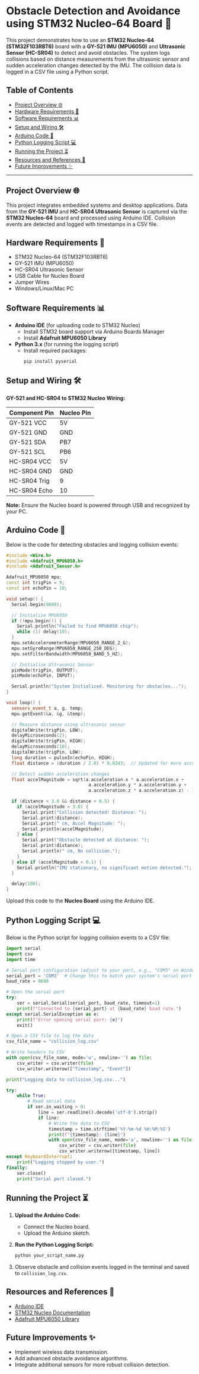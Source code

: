 # Obstacle Detection and Avoidance using STM32 Nucleo-64 Board 🚀

This project demonstrates how to use an **STM32 Nucleo-64 (STM32F103RBT6)** board with a **GY-521 IMU (MPU6050)** and **Ultrasonic Sensor (HC-SR04)** to detect and avoid obstacles. The system logs collisions based on distance measurements from the ultrasonic sensor and sudden acceleration changes detected by the IMU. The collision data is logged in a CSV file using a Python script.

## Table of Contents

- [Project Overview 🌐](#project-overview)
- [Hardware Requirements 🔧](#hardware-requirements)
- [Software Requirements 📊](#software-requirements)
- [Setup and Wiring 🛠️](#setup-and-wiring)
- [Arduino Code 🔢](#arduino-code)
- [Python Logging Script 💻](#python-logging-script)
- [Running the Project ⏳](#running-the-project)
- [Resources and References 📖](#resources-and-references)
- [Future Improvements ✨](#future-improvements)

---

## Project Overview 🌐

This project integrates embedded systems and desktop applications. Data from the **GY-521 IMU** and **HC-SR04 Ultrasonic Sensor** is captured via the **STM32 Nucleo-64** board and processed using Arduino IDE. Collision events are detected and logged with timestamps in a CSV file.

## Hardware Requirements 🔧

- STM32 Nucleo-64 (STM32F103RBT6)
- GY-521 IMU (MPU6050)
- HC-SR04 Ultrasonic Sensor
- USB Cable for Nucleo Board
- Jumper Wires
- Windows/Linux/Mac PC

## Software Requirements 📊

- **Arduino IDE** (for uploading code to STM32 Nucleo)
  - Install STM32 board support via Arduino Boards Manager
  - Install **Adafruit MPU6050 Library**
- **Python 3.x** (for running the logging script)
  - Install required packages:
    ```bash
    pip install pyserial
    ```

## Setup and Wiring 🛠️

**GY-521 and HC-SR04 to STM32 Nucleo Wiring:**

| Component Pin | Nucleo Pin |
| ------------- | ---------- |
| GY-521 VCC    | 5V         |
| GY-521 GND    | GND        |
| GY-521 SDA    | PB7        |
| GY-521 SCL    | PB6        |
| HC-SR04 VCC   | 5V         |
| HC-SR04 GND   | GND        |
| HC-SR04 Trig  | 9          |
| HC-SR04 Echo  | 10         |

**Note:** Ensure the Nucleo board is powered through USB and recognized by your PC.

## Arduino Code 🔢

Below is the code for detecting obstacles and logging collision events:

```cpp
#include <Wire.h>
#include <Adafruit_MPU6050.h>
#include <Adafruit_Sensor.h>

Adafruit_MPU6050 mpu;
const int trigPin = 9;
const int echoPin = 10;

void setup() {
  Serial.begin(9600);

  // Initialize MPU6050
  if (!mpu.begin()) {
    Serial.println("Failed to find MPU6050 chip");
    while (1) delay(10);
  }
  mpu.setAccelerometerRange(MPU6050_RANGE_2_G);
  mpu.setGyroRange(MPU6050_RANGE_250_DEG);
  mpu.setFilterBandwidth(MPU6050_BAND_5_HZ);

  // Initialize Ultrasonic Sensor
  pinMode(trigPin, OUTPUT);
  pinMode(echoPin, INPUT);

  Serial.println("System Initialized. Monitoring for obstacles...");
}

void loop() {
  sensors_event_t a, g, temp;
  mpu.getEvent(&a, &g, &temp);

  // Measure distance using ultrasonic sensor
  digitalWrite(trigPin, LOW);
  delayMicroseconds(2);
  digitalWrite(trigPin, HIGH);
  delayMicroseconds(10);
  digitalWrite(trigPin, LOW);
  long duration = pulseIn(echoPin, HIGH);
  float distance = (duration / 2.0) * 0.0343;  // Updated for more accurate distance calculation based on sound speed in air (34.3 microseconds per cm)

  // Detect sudden acceleration changes
  float accelMagnitude = sqrt(a.acceleration.x * a.acceleration.x +
                               a.acceleration.y * a.acceleration.y +
                               a.acceleration.z * a.acceleration.z) - 1.0;  // Adjusted magnitude threshold by offsetting gravity (1g)

  if (distance < 3.0 && distance > 0.5) {
    if (accelMagnitude > 3.0) {
      Serial.print("Collision detected! Distance: ");
      Serial.print(distance);
      Serial.print(" cm, Accel Magnitude: ");
      Serial.println(accelMagnitude);
    } else {
      Serial.print("Obstacle detected at distance: ");
      Serial.print(distance);
      Serial.println(" cm, No collision.");
    }
  } else if (accelMagnitude < 0.1) {
    Serial.println("IMU stationary, no significant motion detected.");
  }

  delay(100);
}
```

Upload this code to the **Nucleo Board** using the Arduino IDE.

## Python Logging Script 💻

Below is the Python script for logging collision events to a CSV file:

```python
import serial
import csv
import time

# Serial port configuration (adjust to your port, e.g., "COM3" on Windows or "/dev/ttyUSB0" on Linux)
serial_port = 'COM3'  # Change this to match your system's serial port
baud_rate = 9600

# Open the serial port
try:
    ser = serial.Serial(serial_port, baud_rate, timeout=1)
    print(f"Connected to {serial_port} at {baud_rate} baud rate.")
except serial.SerialException as e:
    print(f"Error opening serial port: {e}")
    exit()

# Open a CSV file to log the data
csv_file_name = "collision_log.csv"

# Write headers to CSV
with open(csv_file_name, mode='w', newline='') as file:
    csv_writer = csv.writer(file)
    csv_writer.writerow(["Timestamp", "Event"])

print("Logging data to collision_log.csv...")

try:
    while True:
        # Read serial data
        if ser.in_waiting > 0:
            line = ser.readline().decode('utf-8').strip()
            if line:
                # Write the data to CSV
                timestamp = time.strftime('%Y-%m-%d %H:%M:%S')
                print(f"{timestamp}: {line}")
                with open(csv_file_name, mode='a', newline='') as file:
                    csv_writer = csv.writer(file)
                    csv_writer.writerow([timestamp, line])
except KeyboardInterrupt:
    print("Logging stopped by user.")
finally:
    ser.close()
    print("Serial port closed.")
```

## Running the Project ⏳

1. **Upload the Arduino Code:**

   - Connect the Nucleo board.
   - Upload the Arduino sketch.

2. **Run the Python Logging Script:**

   ```bash
   python your_script_name.py
   ```

3. Observe obstacle and collision events logged in the terminal and saved to `collision_log.csv`.

## Resources and References 📖

- [Arduino IDE](https://www.arduino.cc/en/software)
- [STM32 Nucleo Documentation](https://www.st.com/en/evaluation-tools/nucleo-f103rb.html)
- [Adafruit MPU6050 Library](https://github.com/adafruit/Adafruit_MPU6050)

## Future Improvements ✨

- Implement wireless data transmission.
- Add advanced obstacle avoidance algorithms.
- Integrate additional sensors for more robust collision detection.



